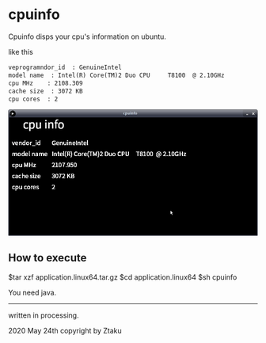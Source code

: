 # cpuinfo



Cpuinfo disps your cpu's information on ubuntu.

like this

```
veprogramndor_id  : GenuineIntel
model name  : Intel(R) Core(TM)2 Duo CPU     T8100  @ 2.10GHz
cpu MHz    : 2108.309
cache size  : 3072 KB
cpu cores  : 2
```

<img src="screenshot1.png" alt="screenshot1" style="zoom:67%;" />



##  How to execute

$tar xzf application.linux64.tar.gz
$cd application.linux64
$sh cpuinfo

You need java.

------

written in processing.

2020 May 24th
copyright by Ztaku




